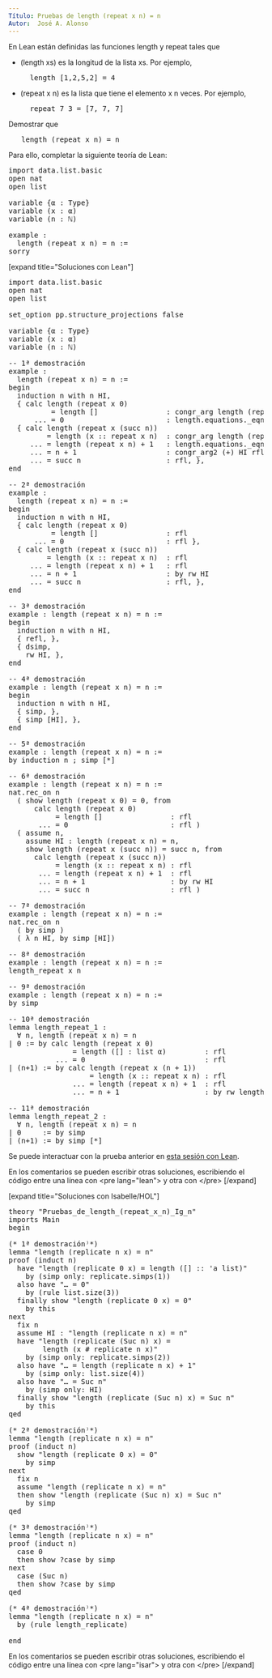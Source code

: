 ```yaml
---
Título: Pruebas de length (repeat x n) = n
Autor:  José A. Alonso
---
```


En Lean están definidas las funciones length y repeat tales que

+ (length xs) es la longitud de la lista xs. Por ejemplo,
<pre lang="text">
     length [1,2,5,2] = 4
</pre>
+ (repeat x n) es la lista que tiene el elemento x n veces. Por ejemplo,
<pre lang="text">
     repeat 7 3 = [7, 7, 7]
</pre>

Demostrar que
<pre lang="text">
   length (repeat x n) = n
</pre>

Para ello, completar la siguiente teoría de Lean:

<pre lang="lean">
import data.list.basic
open nat
open list

variable {α : Type}
variable (x : α)
variable (n : ℕ)

example :
  length (repeat x n) = n :=
sorry
</pre>

[expand title="Soluciones con Lean"]

<pre lang="lean">
import data.list.basic
open nat
open list

set_option pp.structure_projections false

variable {α : Type}
variable (x : α)
variable (n : ℕ)

-- 1ª demostración
example :
  length (repeat x n) = n :=
begin
  induction n with n HI,
  { calc length (repeat x 0)
          = length []                : congr_arg length (repeat.equations._eqn_1 x)
      ... = 0                        : length.equations._eqn_1 },
  { calc length (repeat x (succ n))
         = length (x :: repeat x n)  : congr_arg length (repeat.equations._eqn_2 x n)
     ... = length (repeat x n) + 1   : length.equations._eqn_2 x (repeat x n)
     ... = n + 1                     : congr_arg2 (+) HI rfl
     ... = succ n                    : rfl, },
end

-- 2ª demostración
example :
  length (repeat x n) = n :=
begin
  induction n with n HI,
  { calc length (repeat x 0)
          = length []                : rfl
      ... = 0                        : rfl },
  { calc length (repeat x (succ n))
         = length (x :: repeat x n)  : rfl
     ... = length (repeat x n) + 1   : rfl
     ... = n + 1                     : by rw HI
     ... = succ n                    : rfl, },
end

-- 3ª demostración
example : length (repeat x n) = n :=
begin
  induction n with n HI,
  { refl, },
  { dsimp,
    rw HI, },
end

-- 4ª demostración
example : length (repeat x n) = n :=
begin
  induction n with n HI,
  { simp, },
  { simp [HI], },
end

-- 5ª demostración
example : length (repeat x n) = n :=
by induction n ; simp [*]

-- 6ª demostración
example : length (repeat x n) = n :=
nat.rec_on n
  ( show length (repeat x 0) = 0, from
      calc length (repeat x 0)
           = length []                : rfl
       ... = 0                        : rfl )
  ( assume n,
    assume HI : length (repeat x n) = n,
    show length (repeat x (succ n)) = succ n, from
      calc length (repeat x (succ n))
           = length (x :: repeat x n) : rfl
       ... = length (repeat x n) + 1  : rfl
       ... = n + 1                    : by rw HI
       ... = succ n                   : rfl )

-- 7ª demostración
example : length (repeat x n) = n :=
nat.rec_on n
  ( by simp )
  ( λ n HI, by simp [HI])

-- 8ª demostración
example : length (repeat x n) = n :=
length_repeat x n

-- 9ª demostración
example : length (repeat x n) = n :=
by simp

-- 10ª demostración
lemma length_repeat_1 :
  ∀ n, length (repeat x n) = n
| 0 := by calc length (repeat x 0)
               = length ([] : list α)         : rfl
           ... = 0                            : rfl
| (n+1) := by calc length (repeat x (n + 1))
                   = length (x :: repeat x n) : rfl
               ... = length (repeat x n) + 1  : rfl
               ... = n + 1                    : by rw length_repeat_1

-- 11ª demostración
lemma length_repeat_2 :
  ∀ n, length (repeat x n) = n
| 0     := by simp
| (n+1) := by simp [*]
</pre>

Se puede interactuar con la prueba anterior en <a href="https://leanprover-community.github.io/lean-web-editor/#url=https://raw.githubusercontent.com/jaalonso/Calculemus/main/src/Pruebas_de_length_(repeat_x_n)_Ig_n.lean" rel="noopener noreferrer" target="_blank">esta sesión con Lean</a>.

En los comentarios se pueden escribir otras soluciones, escribiendo el código entre una línea con &#60;pre lang=&quot;lean&quot;&#62; y otra con &#60;/pre&#62;
[/expand]

[expand title="Soluciones con Isabelle/HOL"]

<pre lang="isar">
theory "Pruebas_de_length_(repeat_x_n)_Ig_n"
imports Main
begin

(* 1ª demostración⁾*)
lemma "length (replicate n x) = n"
proof (induct n)
  have "length (replicate 0 x) = length ([] :: 'a list)"
    by (simp only: replicate.simps(1))
  also have "… = 0"
    by (rule list.size(3))
  finally show "length (replicate 0 x) = 0"
    by this
next
  fix n
  assume HI : "length (replicate n x) = n"
  have "length (replicate (Suc n) x) =
        length (x # replicate n x)"
    by (simp only: replicate.simps(2))
  also have "… = length (replicate n x) + 1"
    by (simp only: list.size(4))
  also have "… = Suc n"
    by (simp only: HI)
  finally show "length (replicate (Suc n) x) = Suc n"
    by this
qed

(* 2ª demostración⁾*)
lemma "length (replicate n x) = n"
proof (induct n)
  show "length (replicate 0 x) = 0"
    by simp
next
  fix n
  assume "length (replicate n x) = n"
  then show "length (replicate (Suc n) x) = Suc n"
    by simp
qed

(* 3ª demostración⁾*)
lemma "length (replicate n x) = n"
proof (induct n)
  case 0
  then show ?case by simp
next
  case (Suc n)
  then show ?case by simp
qed

(* 4ª demostración⁾*)
lemma "length (replicate n x) = n"
  by (rule length_replicate)

end
</pre>

En los comentarios se pueden escribir otras soluciones, escribiendo el código entre una línea con &#60;pre lang=&quot;isar&quot;&#62; y otra con &#60;/pre&#62;
[/expand]
